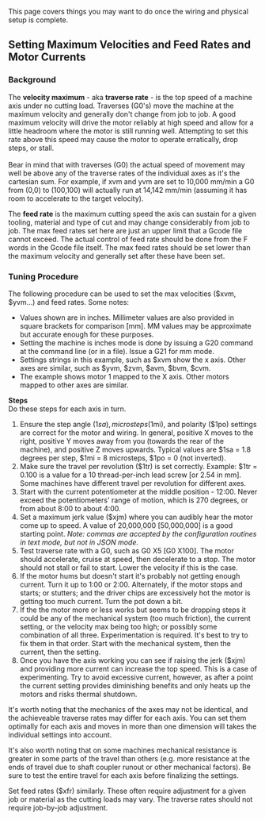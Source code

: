 This page covers things you may want to do once the wiring and physical setup is complete.

## Setting Maximum Velocities and Feed Rates and Motor Currents
### Background
The **velocity maximum** - aka **traverse rate** - is the top speed of a machine axis under no cutting load. Traverses (G0's) move the machine at the maximum velocity and generally don't change from job to job. A good maximum velocity will drive the motor reliably at high speed and allow for a little headroom where the motor is still running well. Attempting to set this rate above this speed may cause the motor to operate erratically, drop steps, or stall.<br><br>
Bear in mind that with traverses (G0) the actual speed of movement may well be above any of the traverse rates of the individual axes as it's the cartesian sum. For example, if xvm and yvm are set to 10,000 mm/min a G0 from (0,0) to (100,100) will actually run at 14,142 mm/min (assuming it has room to accelerate to the target velocity). 

The **feed rate** is the maximum cutting speed the axis can sustain for a given tooling, material and type of cut and may change considerably from job to job. The max feed rates set here are just an upper limit that a Gcode file cannot exceed. The actual control of feed rate should be done from the F words in the Gcode file itself. The max feed rates should be set lower than the maximum velocity and generally set after these have been set.

### Tuning Procedure
The following procedure can be used to set the max velocities ($xvm, $yvm...) and feed rates. Some notes:

* Values shown are in inches. Millimeter values are also provided in square brackets for comparison [mm]. MM values may be approximate but accurate enough for these purposes. 
* Setting the machine is inches mode is done by issuing a G20 command at the command line (or in a file). Issue a G21 for mm mode.
* Settings strings in this example, such as $xvm show the x axis. Other axes are similar, such as $yvm, $zvm, $avm, $bvm, $cvm. 
* The example shows motor 1 mapped to the X axis. Other motors mapped to other axes are similar.

**Steps**<br>
Do these steps for each axis in turn.

1. Ensure the step angle ($1sa), microsteps ($1mi), and polarity ($1po) settings are correct for the motor and wiring. In general, positive X moves to the right, positive Y moves away from you (towards the rear of the machine), and positive Z moves upwards. Typical values are $1sa = 1.8 degrees per step, $1mi = 8 microsteps, $1po = 0 (not inverted).
1. Make sure the travel per revolution ($1tr) is set correctly. Example: $1tr = 0.100 is a value for a 10 thread-per-inch lead screw [or 2.54 in mm]. Some machines have different travel per revolution for different axes. 
1. Start with the current potentiometer at the middle position - 12:00. Never exceed the potentiometers' range of motion, which is 270 degrees, or from about 8:00 to about 4:00. 
1. Set a maximum jerk value ($xjm) where you can audibly hear the motor come up to speed. A value of 20,000,000 [50,000,000] is a good starting point. _Note: commas are accepted by the configuration routines in text mode, but not in JSON mode._
1. Test traverse rate with a G0, such as G0 X5 [G0 X100]. The motor should accelerate, cruise at speed, then decelerate to a stop. The motor should not stall or fail to start. Lower the velocity if this is the case. 
1. If the motor hums but doesn't start it's probably not getting enough current. Turn it up to 1:00 or 2:00. Alternately, if the motor stops and starts; or stutters; and the driver chips are excessively hot the motor is getting too much current. Turn the pot down a bit.
1. If the the motor more or less works but seems to be dropping steps it could be any of the mechanical system (too much friction), the current setting, or the velocity max being too high; or possibly some combination of all three. Experimentation is required. It's best to try to fix them in that order. Start with the mechanical system, then the current, then the setting.
1. Once you have the axis working you can see if raising the jerk ($xjm) and providing more current can increase the top speed. This is a case of experimenting. Try to avoid excessive current, however, as after a point the current setting provides diminishing benefits and only heats up the motors and risks thermal shutdown. 

It's worth noting that the mechanics of the axes may not be identical, and the achieveable traverse rates may differ for each axis. You can set them optimally for each axis and moves in more than one dimension will takes the individual settings into account.&nbsp; 

It's also worth noting that on some machines mechanical resistance is greater in some parts of the travel than others (e.g. more resistance at the ends of travel due to shaft coupler runout or other mechanical factors). Be sure to test the entire travel for each axis before finalizing the settings.

Set feed rates ($xfr) similarly. These often require adjustment for a given job or material as the cutting loads may vary. The traverse rates should not require job-by-job adjustment.